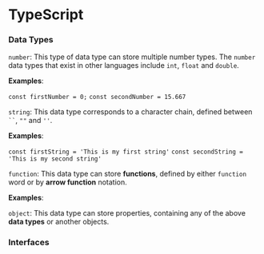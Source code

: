 # TypeScript

### Data Types

`number`: This type of data type can store multiple number types. The `number` data types that exist in other languages include `int`, `float` and `double`.

**Examples**:

`const firstNumber = 0;`
`const secondNumber = 15.667`

`string`: This data type corresponds to a character chain, defined between ` `` `, `""` and `''`.

**Examples**:

`const firstString = 'This is my first string'`
`const secondString = 'This is my second string'`

`function`: This data type can store **functions**, defined by either `function` word or by **arrow function** notation.

**Examples**:

`object`: This data type can store properties, containing any of the above **data types** or another objects.

### Interfaces

